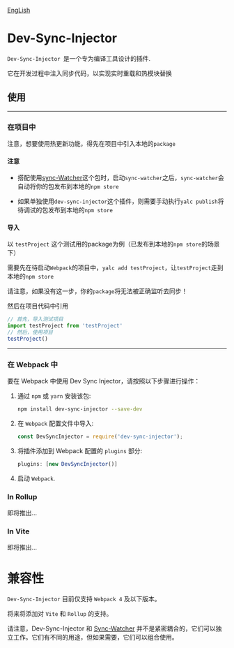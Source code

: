 [EngLish](https://github.com/Sinpo96/simple-dev-sync/blob/master/packages/dev-sync-injector/README.md)

# Dev-Sync-Injector

`Dev-Sync-Injector `是一个专为编译工具设计的插件.

它在开发过程中注入同步代码，以实现实时重载和热模块替换

## 使用

---
### 在项目中
注意，想要使用热更新功能，得先在项目中引入本地的`package`


#### 注意
- 搭配使用[sync-Watcher](https://www.npmjs.com/package/sync-watcher?activeTab=readme)这个包时，启动`sync-watcher`之后，`sync-watcher`会自动将你的包发布到本地的`npm store`


- 如果单独使用`dev-sync-injector`这个插件，则需要手动执行`yalc publish`将待调试的包发布到本地的`npm store`

#### 导入
以 `testProject` 这个测试用的package为例（已发布到本地的`npm store`的场景下）


需要先在待启动`Webpack`的项目中，`yalc add testProject`，让`testProject`走到本地的`npm store`

请注意，如果没有这一步，你的`package`将无法被正确监听去同步！

然后在项目代码中引用
```javascript
// 首先，导入测试项目
import testProject from 'testProject'
// 然后，使用项目
testProject()
```

---

### 在 Webpack 中
要在 Webpack 中使用 Dev Sync Injector，请按照以下步骤进行操作：

1. 通过 `npm` 或 `yarn` 安装该包:
   ```bash
   npm install dev-sync-injector --save-dev

2. 在 `Webpack` 配置文件中导入:
   ```javascript
   const DevSyncInjector = require('dev-sync-injector');

3. 将插件添加到 Webpack 配置的 `plugins` 部分:
   ```javascript
   plugins: [new DevSyncInjector()]

4. 启动 `Webpack`.

### In Rollup
即将推出...
### In Vite
即将推出...

# 兼容性

`Dev-Sync-Injector` 目前仅支持 `Webpack 4` 及以下版本。

将来将添加对 `Vite` 和 `Rollup` 的支持。

请注意，Dev-Sync-Injector 和 [Sync-Watcher](https://www.npmjs.com/package/sync-watcher?activeTab=readme) 并不是紧密耦合的，它们可以独立工作。它们有不同的用途，但如果需要，它们可以组合使用。
